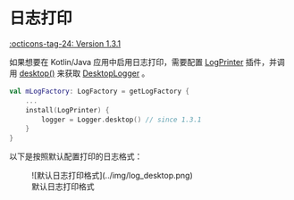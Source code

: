 # 日志打印

[:octicons-tag-24: Version 1.3.1](https://ave.entropy2020.cn/version/log-desktop/#131)

如果想要在 Kotlin/Java 应用中启用日志打印，需要配置 [LogPrinter](https://api.ave.entropy2020.cn/log/core/com.log.vastgui.core.plugin/-log-printer/index.html?query=class%20LogPrinter(val%20mConfiguration:%20LogPrinter.Configuration)) 插件，并调用 [desktop()](https://api.ave.entropy2020.cn/log/desktop/com.log.vastgui.desktop/desktop.html) 来获取 [DesktopLogger](https://api.ave.entropy2020.cn/log/desktop/com.log.vastgui.desktop/-desktop-logger/index.html) 。

```kotlin
val mLogFactory: LogFactory = getLogFactory {
    ...
    install(LogPrinter) {
        logger = Logger.desktop() // since 1.3.1
    }
}
```

以下是按照默认配置打印的日志格式：

<figure markdown>
  ![默认日志打印格式](../img/log_desktop.png)
  <figcaption>默认日志打印格式</figcaption>
</figure>
